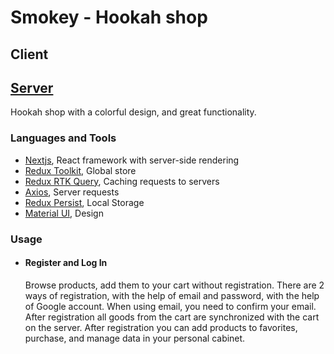 <h1>Smokey - Hookah shop</h1>
<h2>Client</h2>
<h2><a href="https://github.com/vladyslav-rohalov/smokey-server">Server</a> </h2>
<p>Hookah shop with a colorful design, and great functionality.</p>

<h3>Languages and Tools</h3>
<ul>
    <li>
        <span><a href="https://nextjs.org/" target="_blank" rel="noreferrer">Nextjs</a>, React framework with server-side rendering</span>
    </li>
    <li>
        <span><a href="https://redux-toolkit.js.org/" target="_blank" rel="noreferrer">Redux Toolkit</a>, Global store</span>
    </li>
     <li>
        <span><a href="https://redux-toolkit.js.org/rtk-query/overview" target="_blank" rel="noreferrer">Redux RTK Query</a>, Caching requests to servers</span>
    </li>
    <li>
        <span><a href="https://axios-http.com/" target="_blank" rel="noreferrer">Axios</a>, Server requests</span>
    </li>
    <li>
        <span><a href="https://github.com/rt2zz/redux-persist" target="_blank" rel="noreferrer">Redux Persist</a>, Local Storage</span>
    </li>
    <li>
        <span><a href="https://mui.com/material-ui/" target="_blank" rel="noreferrer">Material UI</a>, Design</span>
    </li>
</ul>
<h3>Usage</h3>
<ul>
<li>
   <h4>Register and Log In</h4>
   <p>Browse products, add them to your cart without registration.
There are 2 ways of registration, with the help of email and password, with the help of Google account.  When using email, you need to confirm your email.
After registration all goods from the cart are synchronized with the cart on the server.
After registration you can add products to favorites, purchase, and manage data in your personal cabinet.
   </p>
</li>

</ul>
